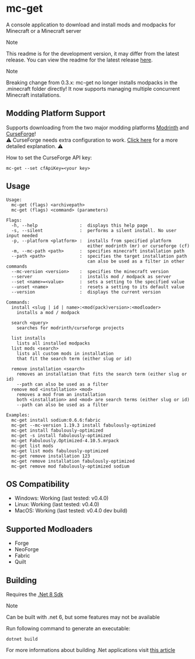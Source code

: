 # mc-get

A console application to download and install mods and modpacks for Minecraft or a Minecraft server

> [!NOTE]
> This readme is for the development version, it may differ from the latest release. You can view the readme for the latest release [here](../release-0.4.x/readme.md).

> [!NOTE]
> Breaking change from 0.3.x: mc-get no longer installs modpacks in the .minecraft folder directly! It now supports managing multiple concurrent Minecraft installations.

## Modding Platform Support

Supports downloading from the two major modding platforms [Modrinth](https://modrinth.com/) and [CurseForge](https://www.curseforge.com/)!\
⚠️ CurseForge needs extra configuration to work. [Click here](https://github.com/ThunderClapLP/mc-get/issues/1) for a more detailed explanation. ⚠️

How to set the CurseForge API key:

    mc-get --set cfApiKey=<your key>


## Usage

    Usage:
      mc-get (flags) <archivepath>
      mc-get (flags) <command> (parameters)
    
    Flags:
      -h, --help                :  displays this help page
      -s, --silent              :  performs a silent install. No user input needed
      -p, --platform <platform> :  installs from specified platform
                                   either modrinth (mr) or curseforge (cf)
      -m, --mc-path <path>      :  specifies minecraft installation path
      --path <path>             :  specifies the target installation path
                                   can also be used as a filter in other commands
      --mc-version <version>    :  specifies the minecraft version
      --server                  :  installs mod / modpack as server
      --set <name>=<value>      :  sets a setting to the specified value
      --unset <name>            :  resets a setting to its default value
      --version                 :  displays the current version
    
    Commands:
      install <slug | id | name>:<mod(pack)version>:<modloader>
        installs a mod / modpack
    
      search <query>
        searches for modrinth/curseforge projects
    
      list installs
        lists all installed modpacks
      list mods <search>
        lists all custom mods in installation
        that fit the search term (either slug or id)
    
      remove installation <search>
        removes an installation that fits the search term (either slug or id)
        --path can also be used as a filter
      remove mod <installation> <mod>
        removes a mod from an installation
        both <installation> and <mod> are search terms (either slug or id)
        --path can also be used as a filter

    Examples:
      mc-get install sodium:0.6.6:fabric
      mc-get --mc-version 1.19.3 install fabulously-optimized
      mc-get install fabulously-optimized
      mc-get -s install fabulously-optimized
      mc-get Fabulously.Optimized-4.10.5.mrpack
      mc-get list mods
      mc-get list mods fabulously-optimized
      mc-get remove installation 123
      mc-get remove installation fabulously-optimized
      mc-get remove mod fabulously-optimized sodium

## OS Compatibility

 - Windows: Working (last tested: v0.4.0)
 - Linux: Working (last tested: v0.4.0)
 - MacOS: Working (last tested: v0.4.0 dev build)

## Supported Modloaders

 - Forge
 - NeoForge
 - Fabric
 - Quilt

## Building

Requires the [.Net 8 Sdk](https://dotnet.microsoft.com/en-us/download/dotnet/8.0)
> [!NOTE]
> Can be built with .net 6, but some features may not be available

Run following command to generate an executable:

    dotnet build

For more informations about building .Net applications visit [this article](https://learn.microsoft.com/en-us/dotnet/core/tools/dotnet-build)